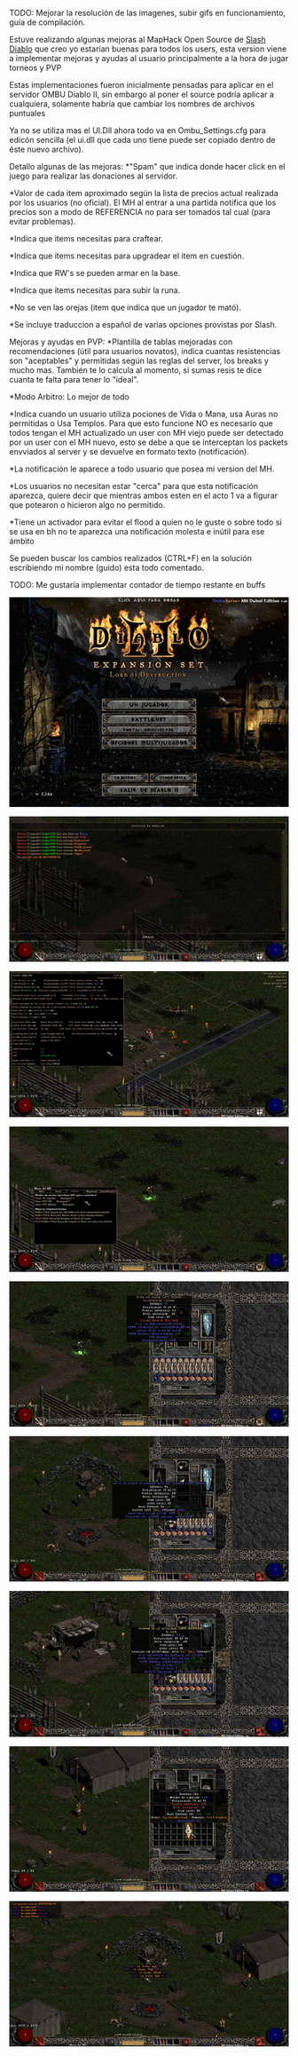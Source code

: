TODO: Mejorar la resolución de las imagenes, subir gifs en funcionamiento, guía de compilación.

Estuve realizando algunas mejoras al MapHack Open Source de [Slash Diablo](https://github.com/planqi/slashdiablo-maphack) que creo yo estarían buenas para todos los users, esta version viene a implementar mejoras y ayudas al usuario principalmente a la hora de jugar torneos y PVP

Estas implementaciones fueron inicialmente pensadas para aplicar en el servidor OMBU Diablo II, sin embargo al poner el source podría aplicar a cualquiera, solamente habría que cambiar los nombres de archivos puntuales

Ya no se utiliza mas el UI.Dll ahora todo va en Ombu_Settings.cfg para edicón sencilla (el ui.dll que cada uno tiene puede ser copiado dentro de éste nuevo archivo).

Detallo algunas de las mejoras:
*"Spam" que indica donde hacer click en el juego para realizar las donaciones al servidor.

*Valor de cada item aproximado según la lista de precios actual realizada por los usuarios (no oficial). El MH al entrar a una partida notifica que los precios son a modo de REFERENCIA no para ser tomados tal cual (para evitar problemas).

*Indica que items necesitas para craftear.

*Indica que items necesitas para upgradear el item en cuestión.

*Indica que RW's se pueden armar en la base.

*Indica que items necesitas para subir la runa.

*No se ven las orejas (item que indica que un jugador te mató).

*Se incluye traduccion a español de varias opciones provistas por Slash.

Mejoras y ayudas en PVP:
*Plantilla de tablas mejoradas con recomendaciones (útil para usuarios novatos), indica cuantas resistencias son "aceptables" y permitidas según las reglas del server, los breaks y mucho mas. También te lo calcula al momento, si sumas resis te dice cuanta te falta para tener lo "ideal".

*Modo Arbitro: Lo mejor de todo

*Indica cuando un usuario utiliza pociones de Vida o Mana, usa Auras no permitidas o Usa Templos.
Para que esto funcione NO es necesario que todos tengan el MH actualizado un user con MH viejo puede ser detectado por un user con el MH nuevo, esto se debe a que se interceptan los packets envviados al server y se devuelve en formato texto (notificación).



*La notificación le aparece a todo usuario que posea mi version del MH.

*Los usuarios no necesitan estar "cerca" para que esta notificación aparezca, quiere decir que mientras ambos esten en el acto 1 va a figurar que potearon o hicieron algo no permitido.

*Tiene un activador para evitar el flood a quien no le guste o sobre todo si se usa en bh no te aparezca una notificación molesta e inútil para ese ámbito

Se pueden buscar los cambios realizados (CTRL+F) en la solución escribiendo mi nombre (guido) esta todo comentado.

TODO:
Me gustaría implementar contador de tiempo restante en buffs

![atext](https://github.com/GuidoFavara/MapHack-MOD-Diablo-II/blob/master/Pictures/1.jpg?raw=true)

![atext](https://github.com/GuidoFavara/MapHack-MOD-Diablo-II/blob/master/Pictures/Notificaciones.jpg?raw=true)

![atext](https://github.com/GuidoFavara/MapHack-MOD-Diablo-II/blob/master/Pictures/Tablas.jpg?raw=true)

![atext](https://github.com/GuidoFavara/MapHack-MOD-Diablo-II/blob/master/Pictures/Atajos.jpg?raw=true)

![atext](https://github.com/GuidoFavara/MapHack-MOD-Diablo-II/blob/master/Pictures/Valor-Items.jpg)

![atext](https://github.com/GuidoFavara/MapHack-MOD-Diablo-II/blob/master/Pictures/Craft.jpg)

![atext](https://github.com/GuidoFavara/MapHack-MOD-Diablo-II/blob/master/Pictures/Upgrade-2.jpg)

![atext](https://github.com/GuidoFavara/MapHack-MOD-Diablo-II/blob/master/Pictures/RW.jpg)

![atext](https://github.com/GuidoFavara/MapHack-MOD-Diablo-II/blob/master/Pictures/Runas.jpg)
